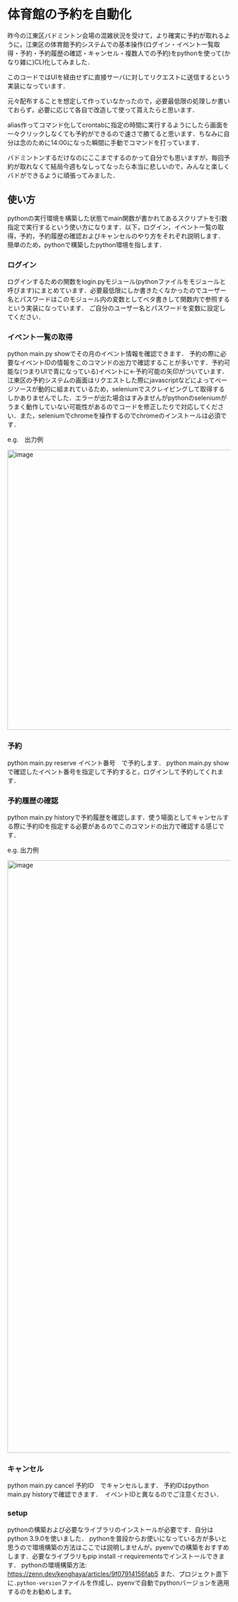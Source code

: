 # 体育館の予約を自動化
昨今の江東区バドミントン会場の混雑状況を受けて，より確実に予約が取れるように，江東区の体育館予約システムでの基本操作(ログイン・イベント一覧取得・予約・予約履歴の確認・キャンセル・複数人での予約)をpythonを使って(かなり雑に)CLI化してみました．

このコードではUIを経由せずに直接サーバに対してリクエストに送信するという実装になっています．

元々配布することを想定して作っていなかったので，必要最低限の処理しか書いておらず，必要に応じて各自で改造して使って貰えたらと思います．

alias作ってコマンド化してcrontabに指定の時間に実行するようにしたら画面を一々クリックしなくても予約ができるので速さで勝てると思います．ちなみに自分は念のために14:00になった瞬間に手動でコマンドを打っています．

バドミントンするだけなのにここまでするのかって自分でも思いますが，毎回予約が取れなくて結局今週もなしってなったら本当に悲しいので，みんなと楽しくバドができるように頑張ってみました．

## 使い方
pythonの実行環境を構築した状態でmain関数が書かれてあるスクリプトを引数指定で実行するという使い方になります．以下，ログイン，イベント一覧の取得，予約，予約履歴の確認およびキャンセルのやり方をそれぞれ説明します．
簡単のため，pythonで構築したpython環境を指します．

### ログイン
ログインするための関数をlogin.pyモジュール(pythonファイルをモジュールと呼びます)にまとめています．必要最低限にしか書きたくなかったのでユーザー名とパスワードはこのモジュール内の変数としてベタ書きして関数内で参照するという実装になっています．
ご自分のユーザー名とパスワードを変数に設定してください．

### イベント一覧の取得
python main.py showでその月のイベント情報を確認できます． 予約の際に必要なイベントIDの情報をこのコマンドの出力で確認することが多いです．予約可能な(つまりUIで青になっている)イベントに<-予約可能の矢印がついています．
江東区の予約システムの画面はリクエストした際にjavascriptなどによってページソースが動的に組まれているため，seleniumでスクレイピングして取得するしかありませんでした．エラーが出た場合はすみませんがpythonのseleniumがうまく動作していない可能性があるのでコードを修正したりで対応してください．また，seleniumでchromeを操作するのでchromeのインストールは必須です．

e.g.　出力例

<img width="633" alt="image" src="https://github.com/zhangchunpu/badminton_auto_reserve/assets/65750259/eb307dfb-7693-4d51-a9df-b0afb5ca6f55">

### 予約
python main.py reserve イベント番号　で予約します．
python main.py showで確認したイベント番号を指定して予約すると，ログインして予約してくれます．

### 予約履歴の確認
python main.py historyで予約履歴を確認します．使う場面としてキャンセルする際に予約IDを指定する必要があるのでこのコマンドの出力で確認する感じです．

e.g. 出力例

<img width="1339" alt="image" src="https://github.com/zhangchunpu/badminton_auto_reserve/assets/65750259/a09c3e53-b4b9-4e11-9730-98eef6607777">


### キャンセル
python main.py cancel 予約ID　でキャンセルします．
予約IDはpython main.py historyで確認できます．　イベントIDと異なるのでご注意ください．

### setup
pythonの構築および必要なライブラリのインストールが必要です．自分はpython 3.9.0を使いました．
pythonを普段からお使いになっている方が多いと思うので環境構築の方法はここでは説明しませんが，pyenvでの構築をおすすめします．必要なライブラリもpip install -r requirementsでインストールできます．
pythonの環境構築方法: https://zenn.dev/kenghaya/articles/9f07914156fab5 
また、プロジェクト直下に`.python-version`ファイルを作成し、pyenvで自動でpythonバージョンを適用するのをお勧めします。

